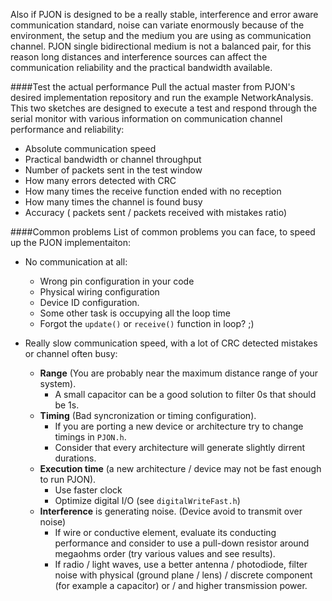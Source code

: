 Also if PJON is designed to be a really stable, interference and error aware communication standard, noise can variate enormously because of the environment, the setup and the medium you are using as communication channel. PJON single bidirectional medium is not a balanced pair, for this reason long distances and interference sources can affect the communication reliability and the practical bandwidth available.

####Test the actual performance
Pull the actual master from PJON's desired implementation repository and run the example NetworkAnalysis. This two sketches are designed to execute a test and respond through the serial monitor with various information on communication channel performance and reliability:
* Absolute communication speed
* Practical bandwidth or channel throughput
* Number of packets sent in the test window
* How many errors detected with CRC
* How many times the receive function ended with no reception
* How many times the channel is found busy
* Accuracy ( packets sent / packets received with mistakes ratio)

####Common problems
List of common problems you can face, to speed up the PJON implementaiton:

* No communication at all:
  * Wrong pin configuration in your code
  * Physical wiring configuration
  * Device ID configuration.
  * Some other task is occupying all the loop time
  * Forgot the `update()` or `receive()` function in loop? ;)

* Really slow communication speed, with a lot of CRC detected mistakes or channel often busy:
  * **Range** (You are probably near the maximum distance range of your system).
    * A small capacitor can be a good solution to filter 0s that should be 1s. 
  * **Timing** (Bad syncronization or timing configuration).
    * If you are porting a new device or architecture try to change timings in `PJON.h`.
    * Consider that every architecture will generate slightly dirrent durations.
  * **Execution time** (a new architecture / device may not be fast enough to run PJON).
    * Use faster clock
    * Optimize digital I/O (see `digitalWriteFast.h`)
  * **Interference** is generating noise. (Device avoid to transmit over noise)
    * If wire or conductive element, evaluate its conducting performance and consider to use a pull-down resistor around megaohms order (try various values and see results).
    * If radio / light waves, use a better antenna / photodiode, filter noise with physical (ground plane / lens) / discrete component (for example a capacitor) or / and higher transmission power.